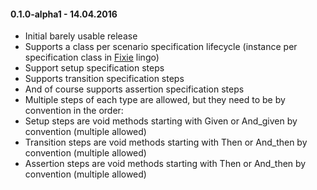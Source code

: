 #### 0.1.0-alpha1 - 14.04.2016
* Initial barely usable release
* Supports a class per scenario specification lifecycle (instance per specification class in [Fixie](https://github.com/fixie "Fixie") lingo)
* Support setup specification steps
* Supports transition specification steps
* And of course supports assertion specification steps
* Multiple steps of each type are allowed, but they need to be by convention in the order:
 * Setup steps are void methods starting with Given or And_given by convention (multiple allowed)
 * Transition steps are void methods starting with Then or And_then by convention (multiple allowed)
 * Assertion steps are void methods starting with Then or And_then by convention (multiple allowed)
